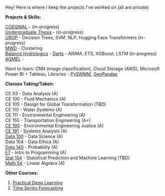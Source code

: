 Hey! Here is where I keep the projects I've worked on (all are private)

**Projects & Skills:**  

[COEQWAL](https://github.com/isabellegoebel/coeqwal) - (in-progress)  
[Undergraduate Thesis](https://github.com/isabellegoebel/ceh194) - (in-progress)      
[UROP](https://github.com/isabellegoebel/urop) - Decision Trees, SVM, NLP, Hugging Face Transformers (in-progress)     
[MWD](https://github.com/isabellegoebel/mwd) - Clustering  
[Balance Hydrologics](https://github.com/isabellegoebel/bh) - [Darts](https://unit8co.github.io/darts/index.html) - ARIMA, ETS, XGBoost, LSTM (in-progress)    
[AQMEL](https://github.com/isabellegoebel/aqmel) -   

Want to learn: CNN (image classification), Cloud Storage (AWS), Microsoft Power BI + Tableau, Libraries - [PySWMM](https://www.pyswmm.org/), [GeoPandas](https://geopandas.org/en/stable/getting_started/introduction.html)   

**Classes Taking/Taken:**  

CE 93 - Data Analysis (A)  
CE 100 - Fluid Mechanics (A)  
CE 105 - Design for Global Transformation (TBD)  
CE 110 - Water Systems (A)  
CE 111 - Environmental Engineering (A)  
CE 155 - Transportation Engineering (A+)  
[CE 190](https://github.com/isabellegoebel/classes)  - Environmental Engineering Justice (A)  
[CE 191](https://github.com/isabellegoebel/ce191) - Systems Analysis (A)   
[Data 100](https://github.com/isabellegoebel/data100) - Data Science (A)    
Data 104 - Data Ethics (A)  
[Data 140](https://github.com/isabellegoebel/data140) - Probability (A)   
[E7](https://github.com/isabellegoebel/e7) - Intro to Programming (A)  
[Stat 154](https://github.com/isabellegoebel/stat154) - Statistical Prediction and Machine Learning (TBD)   
[Math 54](https://ocw.mit.edu/courses/18-06-linear-algebra-spring-2010/video_galleries/video-lectures/) - Linear Algebra (A)   

**Other Courses:**
1. [Practical Deep Learning](https://www.fast.ai/)   
2. [Time Series Forecasting](https://www.udemy.com/share/10cCvj/)   
